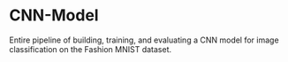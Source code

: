 # CNN-Model
Entire pipeline of building, training, and evaluating a CNN model for image classification on the Fashion MNIST dataset.

